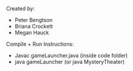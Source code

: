 Created by:
 - Peter Bengtson
 - Briana Crockett
 - Megan Hauck

Compile + Run Instructions:
 - Javac gameLauncher.java (inside code folder)
 - java gameLauncher (or java MysteryTheater)
